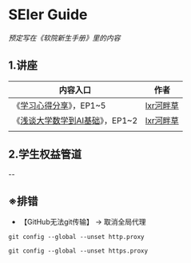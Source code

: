 # SEIer Guide
*预定写在《软院新生手册》里的内容*

## 1.讲座

| 内容入口                                                     | 作者                                              |
| ------------------------------------------------------------ | ------------------------------------------------- |
| 《[学习心得分享](https://www.bilibili.com/video/BV1du411k7H5/?spm_id_from=333.999.0.0&vd_source=37a69bf80992e96c86d46826492452c2)》，EP1~5 | [lxr河畔草](https://space.bilibili.com/476209425) |
| 《[浅谈大学数学到AI基础](https://www.bilibili.com/video/BV1ug411K76w/?spm_id_from=333.999.0.0&vd_source=37a69bf80992e96c86d46826492452c2)》，EP1~2 | [lxr河畔草](https://space.bilibili.com/476209425) |
|                                                              |                                                   |

## 2.学生权益管道

--

## ※排错

- 【GitHub无法git传输】
    ->  取消全局代理

```git
git config --global --unset http.proxy
 
git config --global --unset https.proxy
```

## 
